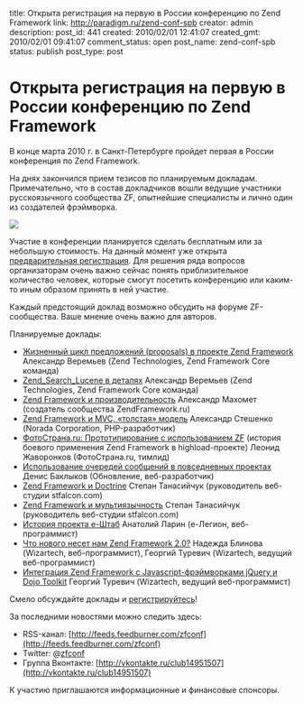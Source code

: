 title: Открыта регистрация на первую в России конференцию по Zend Framework
link: http://paradigm.ru/zend-conf-spb
creator: admin
description:
post_id: 441
created: 2010/02/01 12:41:07
created_gmt: 2010/02/01 09:41:07
comment_status: open
post_name: zend-conf-spb
status: publish
post_type: post

# Открыта регистрация на первую в России конференцию по Zend Framework

В конце марта 2010 г. в Санкт-Петербурге пройдет первая в России конференция по Zend Framework.

На днях закончился прием тезисов по планируемым докладам. Примечательно, что в состав докладчиков вошли ведущие участники русскоязычного сообщества ZF, опытнейшие специалисты и лично один из создателей фрэймворка.

![](/media/ZendFramework-logo.png)

Участие в конференции планируется сделать бесплатным или за небольшую стоимость. На данный момент уже открыта [предварительная регистрация](http://www.zfconf.ru/pre-registration.php). Для решения ряда вопросов организаторам очень важно сейчас понять приблизительное количество человек, которые смогут посетить конференцию или каким-то иным образом принять в ней участие.

Каждый предстоящий доклад возможно обсудить на форуме ZF-сообщества. Ваше мнение очень важно для авторов.

Планируемые доклады:

  * [Жизненный цикл предложений (proposals) в проекте Zend Framework](http://zendframework.ru/forum/index.php?topic=2269.0) Александр Веремьев (Zend Technologies, Zend Framework Core команда)
  * [Zend_Search_Lucene в деталях](http://zendframework.ru/forum/index.php?topic=2270.0) Александр Веремьев (Zend Technologies, Zend Framework Core команда)
  * [Zend Framework и производительность](http://zendframework.ru/forum/index.php?topic=2271.0) Александр Махомет (создатель сообщества ZendFramework.ru)
  * [Zend Framework и MVC, «толстая» модель](http://zendframework.ru/forum/index.php?topic=2272.0) Александр Стешенко (Norada Corporation, PHP-разработчик)
  * [ФотоСтрана.ru: Прототипирование с использованием ZF](http://zendframework.ru/forum/index.php?topic=2273.0) (история боевого применения Zend Framework в highload-проекте) Леонид Жаворонков (ФотоСтрана.ru, тимлид)
  * [Использование очередей сообщений в повседневных проектах](http://zendframework.ru/forum/index.php?topic=2274.0) Денис Баклыков (Обновление, веб-разработчик)
  * [Zend Framework и Doctrine](http://zendframework.ru/forum/index.php?topic=2275.0) Степан Танасийчук (руководитель веб-студии stfalcon.com)
  * [Zend Framework и мультиязычность](http://zendframework.ru/forum/index.php?topic=2276.0) Степан Танасийчук (руководитель веб-студии stfalcon.com)
  * [История проекта e-Штаб](http://zendframework.ru/forum/index.php?topic=2277.0) Анатолий Ларин (e-Легион, веб-программист)
  * [Что нового несет нам Zend Framework 2.0?](http://zendframework.ru/forum/index.php?topic=2278.0) Надежда Блинова (Wizartech, веб-программист), Георгий Туревич (Wizartech, ведущий веб-программист)
  * [Интеграция Zend Framework c Javascript-фрэймворками jQuery и Dojo Toolkit](http://zendframework.ru/forum/index.php?topic=2279.0) Георгий Туревич (Wizartech, ведущий веб-программист)

Смело обсуждайте доклады и [регистрируйтесь](http://www.zfconf.ru/pre-registration.php)!

За последними новостями можно следить здесь:

  * RSS-канал: [http://feeds.feedburner.com/zfconf](http://feeds.feedburner.com/zfconf)
  * Twitter: @[zfconf](http://twitter.com/zfconf)
  * Группа Вконтакте: [http://vkontakte.ru/club14951507](http://vkontakte.ru/club14951507)

К участию приглашаются информационные и финансовые спонсоры.

